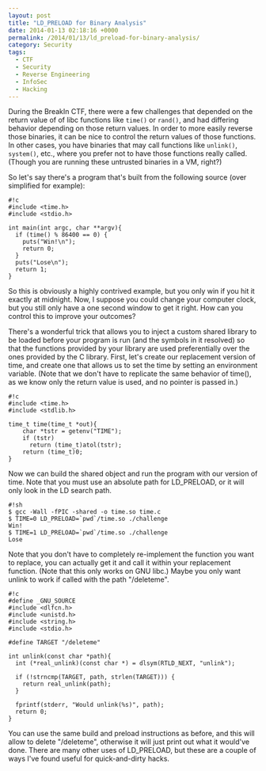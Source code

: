```yaml
---
layout: post
title: "LD_PRELOAD for Binary Analysis"
date: 2014-01-13 02:18:16 +0000
permalink: /2014/01/13/ld_preload-for-binary-analysis/
category: Security
tags:
  - CTF
  - Security
  - Reverse Engineering
  - InfoSec
  - Hacking
---
```

During the BreakIn CTF, there were a few challenges that depended on the return value of of libc functions like <code>time()</code> or <code>rand()</code>, and had differing behavior depending on those return values.  In order to more easily reverse those binaries, it can be nice to control the return values of those functions.  In other cases, you have binaries that may call functions like <code>unlink()</code>, <code>system()</code>, etc., where you prefer not to have those functions really called.  (Though you are running these untrusted binaries in a VM, right?)

So let's say there's a program that's built from the following source (over simplified for example):

    #!c
    #include <time.h>
    #include <stdio.h>

    int main(int argc, char **argv){
      if (time() % 86400 == 0) {
        puts("Win!\n");
        return 0;
      }
      puts("Lose\n");
      return 1;
    }

So this is obviously a highly contrived example, but you only win if you hit it exactly at midnight.  Now, I suppose you could change your computer clock, but you still only have a one second window to get it right.  How can you control this to improve your outcomes?

There's a wonderful trick that allows you to inject a custom shared library to be loaded before your program is run (and the symbols in it resolved) so that the functions provided by your library are used preferentially over the ones provided by the C library.  First, let's create our replacement version of time, and create one that allows us to set the time by setting an environment variable.  (Note that we don't have to replicate the same behavior of time(), as we know only the return value is used, and no pointer is passed in.)

    #!c
    #include <time.h>
    #include <stdlib.h>
    
    time_t time(time_t *out){
        char *tstr = getenv("TIME");
        if (tstr)
          return (time_t)atol(tstr);
        return (time_t)0;
    }

Now we can build the shared object and run the program with our version of time.  Note that you must use an absolute path for LD_PRELOAD, or it will only look in the LD search path.

    #!sh
    $ gcc -Wall -fPIC -shared -o time.so time.c
    $ TIME=0 LD_PRELOAD=`pwd`/time.so ./challenge
    Win!
    $ TIME=1 LD_PRELOAD=`pwd`/time.so ./challenge
    Lose

Note that you don't have to completely re-implement the function you want to replace, you can actually get it and call it within your replacement function.  (Note that this only works on GNU libc.)  Maybe you only want unlink to work if called with the path "/deleteme".

    #!c
    #define _GNU_SOURCE
    #include <dlfcn.h>
    #include <unistd.h>
    #include <string.h>
    #include <stdio.h>

    #define TARGET "/deleteme"

    int unlink(const char *path){
      int (*real_unlink)(const char *) = dlsym(RTLD_NEXT, "unlink");
      
      if (!strncmp(TARGET, path, strlen(TARGET))) {
        return real_unlink(path);
      }
      
      fprintf(stderr, "Would unlink(%s)", path);
      return 0;
    }

You can use the same build and preload instructions as before, and this will allow to delete "/deleteme", otherwise it will just print out what it would've done.  There are many other uses of LD_PRELOAD, but these are a couple of ways I've found useful for quick-and-dirty hacks.
